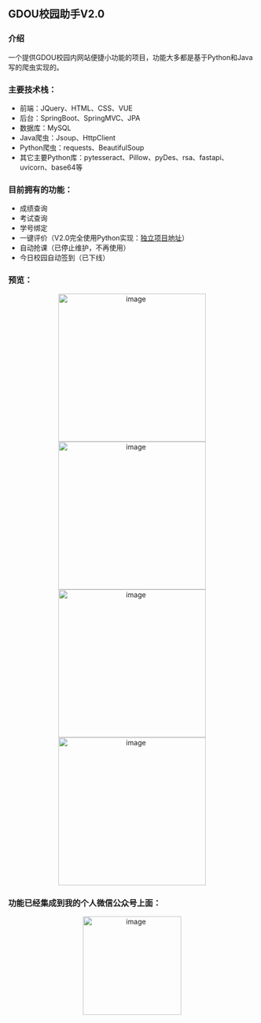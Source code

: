 ## GDOU校园助手V2.0

### 介绍
一个提供GDOU校园内网站便捷小功能的项目，功能大多都是基于Python和Java写的爬虫实现的。

### 主要技术栈：
+ 前端：JQuery、HTML、CSS、VUE
+ 后台：SpringBoot、SpringMVC、JPA
+ 数据库：MySQL
+ Java爬虫：Jsoup、HttpClient
+ Python爬虫：requests、BeautifulSoup
+ 其它主要Python库：pytesseract、Pillow、pyDes、rsa、fastapi、uvicorn、base64等

### 目前拥有的功能：
+ 成绩查询
+ 考试查询
+ 学号绑定
+ 一键评价（V2.0完全使用Python实现：<a href="https://github.com/Starix610/gdou-tools-evaluate" target="_blank">独立项目地址</a>）
+ 自动抢课（已停止维护，不再使用）
+ 今日校园自动签到（已下线）

### 预览：
<div align="center">
<img src="https://swj-bucke.oss-cn-shenzhen.aliyuncs.com/github-images/gdou-tools/score.jpg" alt="image" width="300px">

<img src="https://swj-bucke.oss-cn-shenzhen.aliyuncs.com/github-images/gdou-tools/score-list.jpg" alt="image" width="300px">
<img src="https://swj-bucke.oss-cn-shenzhen.aliyuncs.com/github-images/gdou-tools/exam-list.jpg" alt=" image"width="300px">
<img src="https://swj-bucke.oss-cn-shenzhen.aliyuncs.com/github-images/gdou-tools/cpdaily-auto-sign-in.jpg" alt=" image"width="300px">
</div>

### 功能已经集成到我的个人微信公众号上面：
<div align="center">
<img src="https://swj-bucke.oss-cn-shenzhen.aliyuncs.com/github-images/gdou-tools/qrcode.jpg" alt="image" width="200px">
</div>



